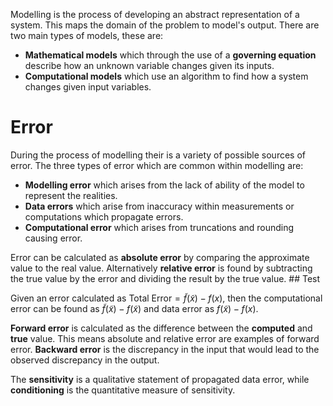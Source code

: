 Modelling is the process of developing an abstract representation of a system. This maps the domain of the problem to model's output. There are two main types of models, these are:
- **Mathematical models** which through the use of a **governing equation** describe how an unknown variable changes given its inputs. 
- **Computational models** which use an algorithm to find how a system changes given input variables.

# Error
During the process of modelling their is a variety of possible sources of error. The three types of error which are common within modelling are:
- **Modelling error** which arises from the lack of ability of the model to represent the realities.
- **Data errors** which arise from inaccuracy within measurements or computations which propagate errors.
- **Computational error** which arises from truncations and rounding causing error.

Error can be calculated as **absolute error** by comparing the approximate value to the real value. Alternatively **relative error** is found by subtracting the true value by the error and dividing the result by the true value. ## Test

Given an error calculated as $\text{Total Error}=\tilde{f}(\tilde{x})-f(x)$, then the computational error can be found as $\tilde{f}(\tilde{x})-f(\tilde{x})$ and data error as $f(\tilde{x})-f(x)$.

**Forward error** is calculated as the difference between the **computed** and **true** value. This means absolute and relative error are examples of forward error. **Backward error** is the discrepancy in the input that would lead to the observed discrepancy in the output.

The **sensitivity**  is a qualitative statement of propagated data error, while **conditioning** is the quantitative measure of sensitivity.  

